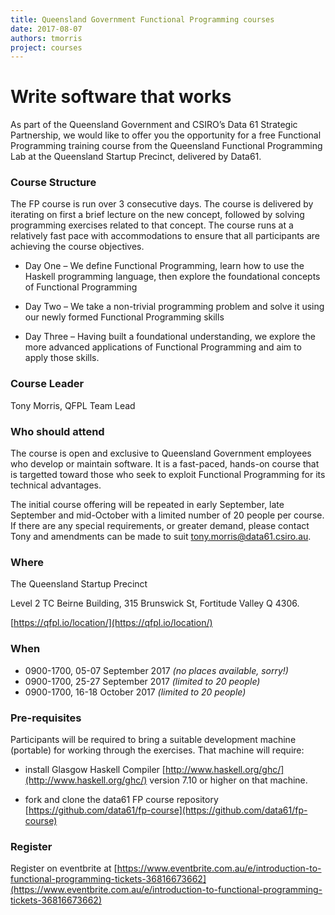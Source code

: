 ```yaml
---
title: Queensland Government Functional Programming courses
date: 2017-08-07
authors: tmorris
project: courses
---
```


<div class="jumbotron">
  <h1>Write software that works</h1>
</div>

As part of the Queensland Government and CSIRO’s Data 61 Strategic Partnership, we would like to offer you the opportunity for a free Functional Programming training course from the Queensland Functional Programming Lab at the Queensland Startup Precinct, delivered by Data61.

### Course Structure

The FP course is run over 3 consecutive days. The course is delivered by iterating on first a brief lecture on the new concept, followed by solving programming exercises related to that concept. The course runs at a relatively fast pace with accommodations to ensure that all participants are achieving the course objectives.

* Day One – We define Functional Programming, learn how to use the Haskell programming language, then explore the foundational concepts of Functional Programming

* Day Two – We take a non-trivial programming problem and solve it using our newly formed Functional Programming skills

* Day Three – Having built a foundational understanding, we explore the more advanced applications of Functional Programming and aim to apply those skills.

### Course Leader

Tony Morris, QFPL Team Lead

### Who should attend

The course is open and exclusive to Queensland Government employees who develop or maintain software. It is a fast-paced, hands-on course that is targetted toward those who seek to exploit Functional Programming for its technical advantages.

The initial course offering will be repeated in early September, late September and mid-October with a limited number of 20 people per course. If there are any special requirements, or greater demand, please contact Tony and amendments can be made to suit [tony.morris@data61.csiro.au](tony.morris@data61.csiro.au). 

### Where

The Queensland Startup Precinct

Level 2 TC Beirne Building, 315 Brunswick St, Fortitude Valley Q 4306.

[https://qfpl.io/location/](https://qfpl.io/location/)

### When

* 0900-1700, 05-07 September 2017 *(no places available, sorry!)*
* 0900-1700, 25-27 September 2017 *(limited to 20 people)*
* 0900-1700, 16-18 October 2017 *(limited to 20 people)*

### Pre-requisites

Participants will be required to bring a suitable development machine (portable) for working through the exercises. That machine  will require:

* install Glasgow Haskell Compiler [http://www.haskell.org/ghc/](http://www.haskell.org/ghc/) version 7.10 or higher on that machine.

* fork and clone the data61 FP course repository [https://github.com/data61/fp-course](https://github.com/data61/fp-course)

### Register

Register on eventbrite at [https://www.eventbrite.com.au/e/introduction-to-functional-programming-tickets-36816673662](https://www.eventbrite.com.au/e/introduction-to-functional-programming-tickets-36816673662)
